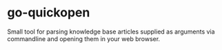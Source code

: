 # go-quickopen
Small tool for parsing knowledge base articles supplied as arguments via commandline and opening them in your web browser.
